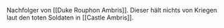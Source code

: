 Nachfolger von [[Duke Rouphon Ambris]]. Dieser hält nichts von Kriegen laut den toten Soldaten in [[Castle Ambris]].